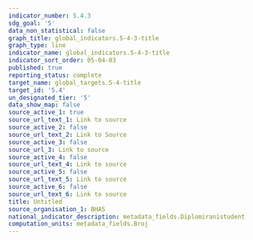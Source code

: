 ```yaml
---
indicator_number: 5.4.3
sdg_goal: '5'
data_non_statistical: false
graph_title: global_indicators.5-4-3-title
graph_type: line
indicator_name: global_indicators.5-4-3-title
indicator_sort_order: 05-04-03
published: true
reporting_status: complete
target_name: global_targets.5-4-title
target_id: '5.4'
un_designated_tier: '5'
data_show_map: false
source_active_1: true
source_url_text_1: Link to source
source_active_2: false
source_url_text_2: Link to Source
source_active_3: false
source_url_3: Link to source
source_active_4: false
source_url_text_4: Link to source
source_active_5: false
source_url_text_5: Link to source
source_active_6: false
source_url_text_6: Link to source
title: Untitled
source_organisation_1: BHAS
national_indicator_description: metadata_fields.Diplomiranistudent
computation_units: metadata_fields.Broj
---
```

